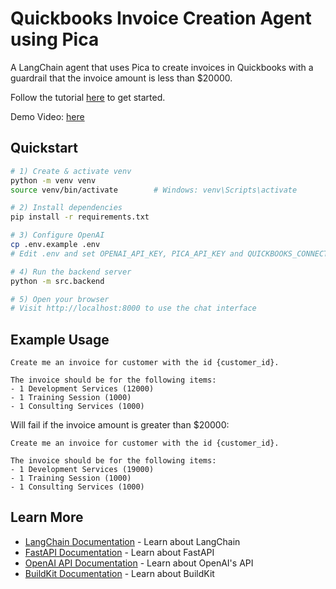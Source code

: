 # Quickbooks Invoice Creation Agent using Pica

A LangChain agent that uses Pica to create invoices in Quickbooks with a guardrail that the invoice amount is less than $20000.

Follow the tutorial [here](https://docs.picaos.com/blog/buildkit/quickbooks-langchain-invoice-agent) to get started.

Demo Video: [here](https://youtu.be/1uev_E1vBk4)

## Quickstart

```bash
# 1) Create & activate venv
python -m venv venv
source venv/bin/activate        # Windows: venv\Scripts\activate

# 2) Install dependencies
pip install -r requirements.txt

# 3) Configure OpenAI
cp .env.example .env
# Edit .env and set OPENAI_API_KEY, PICA_API_KEY and QUICKBOOKS_CONNECTION_KEY

# 4) Run the backend server
python -m src.backend

# 5) Open your browser
# Visit http://localhost:8000 to use the chat interface
```

## Example Usage

```
Create me an invoice for customer with the id {customer_id}.

The invoice should be for the following items:
- 1 Development Services (12000)
- 1 Training Session (1000)
- 1 Consulting Services (1000)
```

Will fail if the invoice amount is greater than $20000:

```
Create me an invoice for customer with the id {customer_id}.

The invoice should be for the following items:
- 1 Development Services (19000)
- 1 Training Session (1000)
- 1 Consulting Services (1000)
```

## Learn More

- [LangChain Documentation](https://python.langchain.com/docs/get_started/introduction) - Learn about LangChain
- [FastAPI Documentation](https://fastapi.tiangolo.com/) - Learn about FastAPI  
- [OpenAI API Documentation](https://platform.openai.com/docs) - Learn about OpenAI's API
- [BuildKit Documentation](https://buildkit.picaos.com/integrations) - Learn about BuildKit
